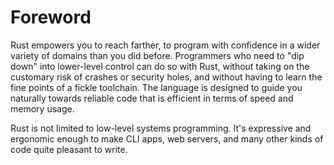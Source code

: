 # Foreword

Rust empowers you to reach farther, to program with confidence in a wider
variety of domains than you did before. Programmers who need to "dip down"
into lower-level control can do so with Rust, without taking on the
customary risk of crashes or security holes, and without having to learn
the fine points of a fickle toolchain. The language is designed to guide
you naturally towards reliable code that is efficient in terms of speed
and memory usage.

Rust is not limited to low-level systems programming. It's expressive and
ergonomic enough to make CLI apps, web servers, and many other kinds of
code quite pleasant to write.

